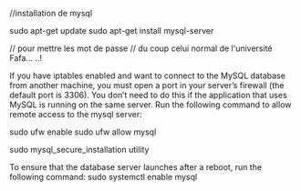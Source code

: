 //installation de mysql

sudo apt-get update
sudo apt-get install mysql-server

// pour mettre les mot de passe 
// du coup celui normal de l'université Fafa... ..!

If you have iptables enabled and want to connect to the MySQL database from another machine, you must open a port in your server’s firewall (the default port is 3306). You don’t need to do this if the application that uses MySQL is running on the same server.
Run the following command to allow remote access to the mysql server:

sudo ufw enable
sudo ufw allow mysql

sudo mysql_secure_installation utility

To ensure that the database server launches after a reboot, run the following command:
sudo systemctl enable mysql



